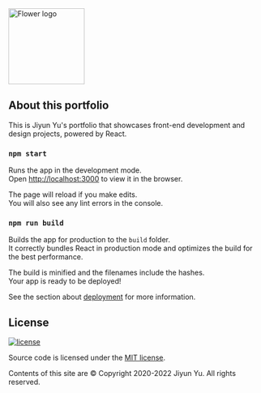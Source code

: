 <img src="../master/public/img/flower-logo.png" alt="Flower logo" width="150" height="150" />

## About this portfolio

This is Jiyun Yu's portfolio that showcases front-end development and design projects, powered by React.

### `npm start`

Runs the app in the development mode.<br />
Open [http://localhost:3000](http://localhost:3000) to view it in the browser.

The page will reload if you make edits.<br />
You will also see any lint errors in the console.

### `npm run build`

Builds the app for production to the `build` folder.<br />
It correctly bundles React in production mode and optimizes the build for the best performance.

The build is minified and the filenames include the hashes.<br />
Your app is ready to be deployed!

See the section about [deployment](https://facebook.github.io/create-react-app/docs/deployment) for more information.

## License 

[![license](https://img.shields.io/github/license/DAVFoundation/captain-n3m0.svg?style=flat-square)](https://github.com/DAVFoundation/captain-n3m0/blob/master/LICENSE) 

Source code is licensed under the [MIT license](http://opensource.org/licenses/mit-license.php). <br/>

Contents of this site are © Copyright 2020-2022 Jiyun Yu. All rights reserved.
